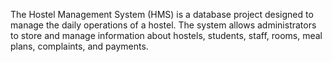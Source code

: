 The Hostel Management System (HMS) is a database project designed to manage the daily operations of a hostel. The system allows administrators to store and manage information about hostels, students, staff, rooms, meal plans, complaints, and payments. 
